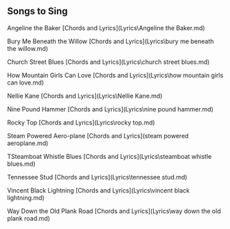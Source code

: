 ## Songs to Sing 

Angeline the Baker [Chords and Lyrics](Lyrics\Angeline the Baker.md)

Bury Me Beneath the Willow [Chords and Lyrics](Lyrics\bury me beneath the willow.md)

Church Street Blues [Chords and Lyrics](Lyrics\church street blues.md)

How Mountain Girls Can Love [Chords and Lyrics](Lyrics\how mountain girls can love.md)

Nellie Kane [Chords and Lyrics](Lyrics\Nellie Kane.md)

Nine Pound Hammer [Chords and Lyrics](Lyrics\nine pound hammer.md)

Rocky Top [Chords and Lyrics](Lyrics\rocky top.md)

Steam Powered Aero-plane [Chords and Lyrics](steam powered aeroplane.md)

TSteamboat Whistle Blues [Chords and Lyrics](Lyrics\steamboat whistle blues.md)

Tennessee Stud [Chords and Lyrics](Lyrics\tennessee stud.md)

Vincent Black Lightning [Chords and Lyrics](Lyrics\vincent black lightning.md)

Way Down the Old Plank Road [Chords and Lyrics](Lyrics\way down the old plank road.md)
